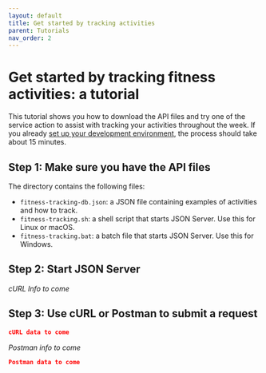 ```yaml
---
layout: default
title: Get started by tracking activities
parent: Tutorials
nav_order: 2
---
```


# Get started by tracking fitness activities: a tutorial

This tutorial shows you how to download the API files and try one of the service action to assist with tracking your activities throughout the week. If you already [set up your development environment](set-up-dev-env.md), the process should take about 15 minutes.

## Step 1: Make sure you have the API files

The directory contains the following files:

*  `fitness-tracking-db.json`: a JSON file containing examples of activities and how to track.
*  `fitness-tracking.sh`: a shell script that starts JSON Server. Use this for Linux or macOS.
*  `fitness-tracking.bat`: a batch file that starts JSON Server. Use this for Windows.

## Step 2: Start JSON Server

*cURL Info to come*

## Step 3: Use cURL or Postman to submit a request

```json
cURL data to come
```

*Postman info to come*

```json
Postman data to come
```
